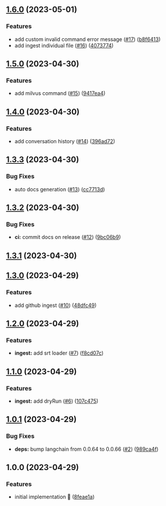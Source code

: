 ## [1.6.0](https://github.com/rpidanny/shelly/compare/v1.5.0...v1.6.0) (2023-05-01)


### Features

* add custom invalid command error message ([#17](https://github.com/rpidanny/shelly/issues/17)) ([b8f6413](https://github.com/rpidanny/shelly/commit/b8f64138105387d37ba5a1a8dbbb44d84da3ac3d))
* add ingest individual file ([#16](https://github.com/rpidanny/shelly/issues/16)) ([4073774](https://github.com/rpidanny/shelly/commit/407377426b754b3b8c549d07230bd85faeb63828))

## [1.5.0](https://github.com/rpidanny/shelly/compare/v1.4.0...v1.5.0) (2023-04-30)


### Features

* add milvus command ([#15](https://github.com/rpidanny/shelly/issues/15)) ([9417ea4](https://github.com/rpidanny/shelly/commit/9417ea4af4881a99736d1a387b20783cf75358b5))

## [1.4.0](https://github.com/rpidanny/shelly/compare/v1.3.3...v1.4.0) (2023-04-30)


### Features

* add conversation history ([#14](https://github.com/rpidanny/shelly/issues/14)) ([396ad72](https://github.com/rpidanny/shelly/commit/396ad721b480aacb9c5bbb12533be4c9ddeb380b))

## [1.3.3](https://github.com/rpidanny/shelly/compare/v1.3.2...v1.3.3) (2023-04-30)


### Bug Fixes

* auto docs generation ([#13](https://github.com/rpidanny/shelly/issues/13)) ([cc7713d](https://github.com/rpidanny/shelly/commit/cc7713df6f130b59405164aba1a8fe6f5e6139ad))

## [1.3.2](https://github.com/rpidanny/shelly/compare/v1.3.1...v1.3.2) (2023-04-30)


### Bug Fixes

* **ci:** commit docs on release ([#12](https://github.com/rpidanny/shelly/issues/12)) ([9bc06b9](https://github.com/rpidanny/shelly/commit/9bc06b9e3ee71c9b7fedf60ee63e5d2ce632d4ee))

## [1.3.1](https://github.com/rpidanny/shelly/compare/v1.3.0...v1.3.1) (2023-04-30)

## [1.3.0](https://github.com/rpidanny/shelly/compare/v1.2.0...v1.3.0) (2023-04-29)


### Features

* add github ingest ([#10](https://github.com/rpidanny/shelly/issues/10)) ([48dfc49](https://github.com/rpidanny/shelly/commit/48dfc498cae119dc9eba52094be2cb9fd95b5de6))

## [1.2.0](https://github.com/rpidanny/shelly/compare/v1.1.0...v1.2.0) (2023-04-29)


### Features

* **ingest:** add srt loader ([#7](https://github.com/rpidanny/shelly/issues/7)) ([f8cd07c](https://github.com/rpidanny/shelly/commit/f8cd07c665e96fc1d90c0c0cd115a488efa77d2a))

## [1.1.0](https://github.com/rpidanny/shelly/compare/v1.0.1...v1.1.0) (2023-04-29)


### Features

* **ingest:** add dryRun ([#6](https://github.com/rpidanny/shelly/issues/6)) ([107c475](https://github.com/rpidanny/shelly/commit/107c4759a12a4cdfc08ff060d185314c0355e134))

## [1.0.1](https://github.com/rpidanny/shelly/compare/v1.0.0...v1.0.1) (2023-04-29)


### Bug Fixes

* **deps:** bump langchain from 0.0.64 to 0.0.66 ([#2](https://github.com/rpidanny/shelly/issues/2)) ([989ca4f](https://github.com/rpidanny/shelly/commit/989ca4f89659ed44a159e0762458e1e1261d8482))

## 1.0.0 (2023-04-29)


### Features

* initial implementation 🚀 ([8feae1a](https://github.com/rpidanny/shelly/commit/8feae1a19ee81ce034f26eb0e2fd4f66d9233895))
